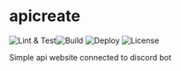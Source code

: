# apicreate
<img src="https://github.com/python-discord/bot/workflows/Lint%20&amp;%20Test/badge.svg?branch=main" alt="Lint &amp; Test" style="max-width: 100%;"><img src="https://github.com/python-discord/bot/workflows/Build/badge.svg?branch=main" alt="Build" style="max-width: 100%;">
<img src="https://github.com/python-discord/bot/workflows/Deploy/badge.svg?branch=main" alt="Deploy" style="max-width: 100%;">
<img src="https://camo.githubusercontent.com/029166d85f92969845201e59c3fcd8c8345556036155ff18140f6a9e796173a3/68747470733a2f2f696d672e736869656c64732e696f2f62616467652f6c6963656e73652d4d49542d677265656e" alt="License" data-canonical-src="https://img.shields.io/badge/license-MIT-green" style="max-width: 100%;">

Simple api website connected to discord bot
